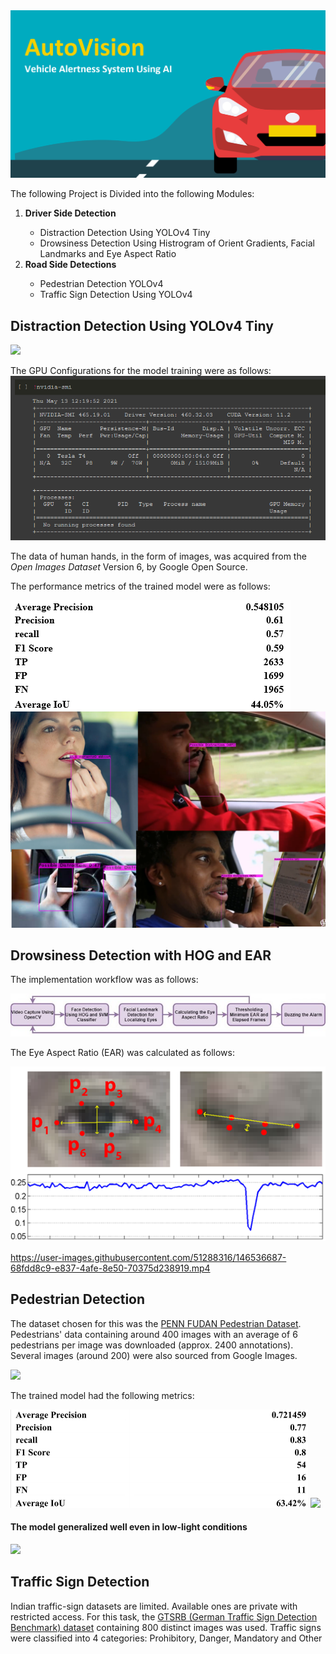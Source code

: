 <img src="https://github.com/varungupta31/AutoVision/blob/main/graphics/CoverPage.png" height='auto' width='auto'/>

The following Project is Divided into the following Modules:
<ol>
  <li><b>Driver Side Detection</b></li>
  <ul>
    <li>Distraction Detection Using YOLOv4 Tiny</li>
    <li>Drowsiness Detection Using Histrogram of Orient Gradients, Facial Landmarks and Eye Aspect Ratio</li>
    </ul>
  <li><b>Road Side Detections</b></li>
      <ul>
    <li>Pedestrian Detection YOLOv4</li>
    <li>Traffic Sign Detection Using YOLOv4</li>
    </ul>
  </ol>
  
  ## Distraction Detection Using YOLOv4 Tiny
  
  
<img src="https://github.com/varungupta31/AutoVision/blob/main/DistractedDriverDetection/graphics/FINALGIF.gif" height='auto' width='auto'/>

The GPU Configurations for the model training were as follows:
<img src="https://github.com/varungupta31/AutoVision/blob/main/DistractedDriverDetection/graphics/training_GPU.png" height='auto' width='auto'/>

The data of human hands, in the form of images, was acquired from the <em>Open Images Dataset </em> Version 6, by Google Open Source.

The performance metrics of the trained model were as follows:

<img src="https://github.com/varungupta31/AutoVision/blob/main/DistractedDriverDetection/graphics/Screenshot%202021-12-17%20163304.png?raw=true" height='auto' width='auto'/>

<img src="https://github.com/varungupta31/AutoVision/blob/main/DistractedDriverDetection/graphics/Picture1.png" height='auto' width='auto'/>

  ## Drowsiness Detection with HOG and EAR  
  
  The implementation workflow was as follows:
  
  
  <img src="https://github.com/varungupta31/AutoVision/blob/main/Driver_Drowsiness_Detection/graphics/workflow.jpg" height='auto' width='auto'/>
  
  The Eye Aspect Ratio (EAR) was calculated as follows:
  
  <img src="https://github.com/varungupta31/AutoVision/blob/main/Driver_Drowsiness_Detection/graphics/eyeAspectRatio.png" height='auto' width='auto'/>
  

https://user-images.githubusercontent.com/51288316/146536687-68fdd8c9-e837-4afe-8e50-70375d238919.mp4

## Pedestrian Detection

The dataset chosen for this was the [PENN FUDAN Pedestrian Dataset](https://www.cis.upenn.edu/~jshi/ped_html/). Pedestrians' data containing around 400 images with an average of 6 pedestrians per image was downloaded (approx. 2400 annotations). Several images (around 200) were also sourced from Google Images.

<img src="https://github.com/varungupta31/AutoVision/blob/main/Pedestrian_Detection_YOLOv4/graphics/WalkVideo1.gif" height='auto' width='auto'/>

The trained model had the following metrics:

<img src="https://github.com/varungupta31/AutoVision/blob/main/Pedestrian_Detection_YOLOv4/graphics/metrics.png" height='auto' width='auto'/>

<img src="https://github.com/varungupta31/AutoVision/blob/main/Pedestrian_Detection_YOLOv4/graphics/pedestriansDetect.png" height='auto' width='auto'/>

<b><h4> The model generalized well even in low-light conditions </h4></b>

<img src="https://github.com/varungupta31/AutoVision/blob/main/Pedestrian_Detection_YOLOv4/graphics/WalkVideoNight.gif" height='auto' width='auto'/>

## Traffic Sign Detection

Indian traffic-sign datasets are limited. Available ones are private with restricted access. For this task, the [GTSRB (German Traffic Sign Detection Benchmark) dataset](https://www.kaggle.com/meowmeowmeowmeowmeow/gtsrb-german-traffic-sign) containing 800 distinct images was used. Traffic signs were classified into 4 categories: Prohibitory, Danger, Mandatory and Other




